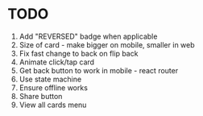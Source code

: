 # TODO

1. Add "REVERSED" badge when applicable
1. Size of card - make bigger on mobile, smaller in web
1. Fix fast change to back on flip back
1. Animate click/tap card
1. Get back button to work in mobile - react router
1. Use state machine
1. Ensure offline works
1. Share button
1. View all cards menu
